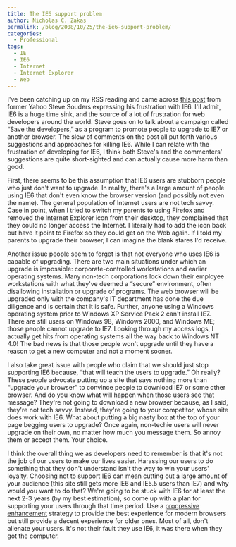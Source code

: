 ```yaml
---
title: The IE6 support problem
author: Nicholas C. Zakas
permalink: /blog/2008/10/25/the-ie6-support-problem/
categories:
  - Professional
tags:
  - IE
  - IE6
  - Internet
  - Internet Explorer
  - Web
---
```

I've been catching up on my RSS reading and came across [this post][1] from former Yahoo Steve Souders expressing his frustration with IE6. I'll admit, IE6 is a huge time sink, and the source of a lot of frustration for web developers around the world. Steve goes on to talk about a campaign called &#8220;Save the developers,&#8221; as a program to promote people to upgrade to IE7 or another browser. The slew of comments on the post all put forth various suggestions and approaches for killing IE6. While I can relate with the frustration of developing for IE6, I think both Steve's and the commenters' suggestions are quite short-sighted and can actually cause more harm than good.

First, there seems to be this assumption that IE6 users are stubborn people who just don't want to upgrade. In reality, there's a large amount of people using IE6 that don't even know the browser version (and possibly not even the name). The general population of Internet users are not tech savvy. Case in point, when I tried to switch my parents to using Firefox and removed the Internet Explorer icon from their desktop, they complained that they could no longer access the Internet. I literally had to add the icon back but have it point to Firefox so they could get on the Web again. If I told my parents to upgrade their browser, I can imagine the blank stares I'd receive.

Another issue people seem to forget is that not everyone who uses IE6 is capable of upgrading. There are two main situations under which an upgrade is impossible: corporate-controlled workstations and earlier operating systems. Many non-tech corporations lock down their employee workstations with what they've deemed a &#8220;secure&#8221; environment, often disallowing installation or upgrade of programs. The web browser will be upgraded only with the company's IT department has done the due diligence and is certain that it is safe. Further, anyone using a Windows operating system prior to Windows XP Service Pack 2 can't install IE7. There are still users on Windows 98, Windows 2000, and Windows ME; those people cannot upgrade to IE7. Looking through my access logs, I actually get hits from operating systems all the way back to Windows NT 4.0! The bad news is that those people won't upgrade until they have a reason to get a new computer and not a moment sooner.

I also take great issue with people who claim that we should just stop supporting IE6 because, &#8220;that will teach the users to upgrade.&#8221; Oh really? These people advocate putting up a site that says nothing more than &#8220;upgrade your browser&#8221; to convince people to download IE7 or some other browser. And do you know what will happen when those users see that message? They're not going to download a new browser because, as I said, they're not tech savvy. Instead, they're going to your competitor, whose site does work with IE6. What about putting a big nasty box at the top of your page begging users to upgrade? Once again, non-techie users will never upgrade on their own, no matter how much you message them. So annoy them or accept them. Your choice.

I think the overall thing we as developers need to remember is that it's not the job of our users to make our lives easier. Harassing our users to do something that they don't understand isn't the way to win your users' loyalty. Choosing not to support IE6 can mean cutting out a large amount of your audience (this site still gets more IE6 and IE5.5 users than IE7) and why would you want to do that? We're going to be stuck with IE6 for at least the next 2-3 years (by my best estimation), so come up with a plan for supporting your users through that time period. Use a [progressive enhancement][2] strategy to provide the best experience for modern browsers but still provide a decent experience for older ones. Most of all, don't alienate your users. It's not their fault they use IE6, it was there when they got the computer.

 [1]: http://www.stevesouders.com/blog/2008/10/11/say-no-to-ie6/ "Say No to IE6"
 [2]: http://en.wikipedia.org/wiki/Progressive_enhancement
